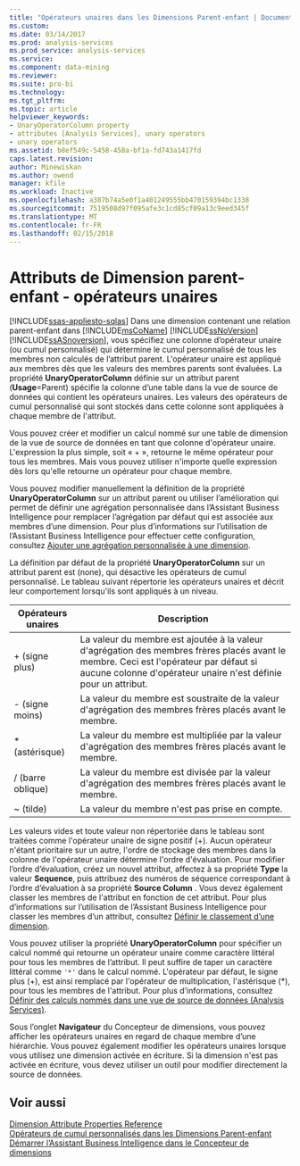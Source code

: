 ```yaml
---
title: "Opérateurs unaires dans les Dimensions Parent-enfant | Documents Microsoft"
ms.custom: 
ms.date: 03/14/2017
ms.prod: analysis-services
ms.prod_service: analysis-services
ms.service: 
ms.component: data-mining
ms.reviewer: 
ms.suite: pro-bi
ms.technology: 
ms.tgt_pltfrm: 
ms.topic: article
helpviewer_keywords:
- UnaryOperatorColumn property
- attributes [Analysis Services], unary operators
- unary operators
ms.assetid: b8ef549c-5458-458a-bf1a-fd743a1417fd
caps.latest.revision: 
author: Minewiskan
ms.author: owend
manager: kfile
ms.workload: Inactive
ms.openlocfilehash: a387b74a5e0f1a401249555bb470159394bc1338
ms.sourcegitcommit: 7519508d97f095afe3c1cd85cf09a13c9eed345f
ms.translationtype: MT
ms.contentlocale: fr-FR
ms.lasthandoff: 02/15/2018
---
```

# <a name="parent-child-dimension-attributes---unary-operators"></a>Attributs de Dimension parent-enfant - opérateurs unaires
[!INCLUDE[ssas-appliesto-sqlas](../../includes/ssas-appliesto-sqlas.md)]
Dans une dimension contenant une relation parent-enfant dans [!INCLUDE[msCoName](../../includes/msconame-md.md)] [!INCLUDE[ssNoVersion](../../includes/ssnoversion-md.md)] [!INCLUDE[ssASnoversion](../../includes/ssasnoversion-md.md)], vous spécifiez une colonne d’opérateur unaire (ou cumul personnalisé) qui détermine le cumul personnalisé de tous les membres non calculés de l’attribut parent. L'opérateur unaire est appliqué aux membres dès que les valeurs des membres parents sont évaluées. La propriété **UnaryOperatorColumn** définie sur un attribut parent (**Usage**=Parent) spécifie la colonne d’une table dans la vue de source de données qui contient les opérateurs unaires. Les valeurs des opérateurs de cumul personnalisé qui sont stockés dans cette colonne sont appliquées à chaque membre de l'attribut.  
  
 Vous pouvez créer et modifier un calcul nommé sur une table de dimension de la vue de source de données en tant que colonne d'opérateur unaire. L'expression la plus simple, soit « + », retourne le même opérateur pour tous les membres. Mais vous pouvez utiliser n'importe quelle expression dès lors qu'elle retourne un opérateur pour chaque membre.  
  
 Vous pouvez modifier manuellement la définition de la propriété **UnaryOperatorColumn** sur un attribut parent ou utiliser l’amélioration qui permet de définir une agrégation personnalisée dans l’Assistant Business Intelligence pour remplacer l’agrégation par défaut qui est associée aux membres d’une dimension. Pour plus d’informations sur l’utilisation de l’Assistant Business Intelligence pour effectuer cette configuration, consultez [Ajouter une agrégation personnalisée à une dimension](../../analysis-services/multidimensional-models/bi-wizard-add-a-custom-aggregation-to-a-dimension.md).  
  
 La définition par défaut de la propriété **UnaryOperatorColumn** sur un attribut parent est (none), qui désactive les opérateurs de cumul personnalisé. Le tableau suivant répertorie les opérateurs unaires et décrit leur comportement lorsqu'ils sont appliqués à un niveau.  
  
|Opérateurs unaires|Description|  
|--------------------|-----------------|  
|+ (signe plus)|La valeur du membre est ajoutée à la valeur d'agrégation des membres frères placés avant le membre. Ceci est l'opérateur par défaut si aucune colonne d'opérateur unaire n'est définie pour un attribut.|  
|- (signe moins)|La valeur du membre est soustraite de la valeur d'agrégation des membres frères placés avant le membre.|  
|* (astérisque)|La valeur du membre est multipliée par la valeur d'agrégation des membres frères placés avant le membre.|  
|/ (barre oblique)|La valeur du membre est divisée par la valeur d'agrégation des membres frères placés avant le membre.|  
|~ (tilde)|La valeur du membre n'est pas prise en compte.|  
  
 Les valeurs vides et toute valeur non répertoriée dans le tableau sont traitées comme l'opérateur unaire de signe positif (+). Aucun opérateur n'étant prioritaire sur un autre, l'ordre de stockage des membres dans la colonne de l'opérateur unaire détermine l'ordre d'évaluation. Pour modifier l’ordre d’évaluation, créez un nouvel attribut, affectez à sa propriété **Type** la valeur **Sequence**, puis attribuez des numéros de séquence correspondant à l’ordre d’évaluation à sa propriété **Source Column** . Vous devez également classer les membres de l'attribut en fonction de cet attribut. Pour plus d’informations sur l’utilisation de l’Assistant Business Intelligence pour classer les membres d’un attribut, consultez [Définir le classement d’une dimension](../../analysis-services/multidimensional-models/bi-wizard-define-the-ordering-for-a-dimension.md).  
  
 Vous pouvez utiliser la propriété **UnaryOperatorColumn** pour spécifier un calcul nommé qui retourne un opérateur unaire comme caractère littéral pour tous les membres de l’attribut. Il peut suffire de taper un caractère littéral comme `'*'` dans le calcul nommé. L'opérateur par défaut, le signe plus (+), est ainsi remplacé par l'opérateur de multiplication, l'astérisque (*), pour tous les membres de l'attribut. Pour plus d’informations, consultez [Définir des calculs nommés dans une vue de source de données &#40;Analysis Services&#41;](../../analysis-services/multidimensional-models/define-named-calculations-in-a-data-source-view-analysis-services.md).  
  
 Sous l’onglet **Navigateur** du Concepteur de dimensions, vous pouvez afficher les opérateurs unaires en regard de chaque membre d’une hiérarchie. Vous pouvez également modifier les opérateurs unaires lorsque vous utilisez une dimension activée en écriture. Si la dimension n'est pas activée en écriture, vous devez utiliser un outil pour modifier directement la source de données.  
  
## <a name="see-also"></a>Voir aussi  
 [Dimension Attribute Properties Reference](../../analysis-services/multidimensional-models/dimension-attribute-properties-reference.md)   
 [Opérateurs de cumul personnalisés dans les Dimensions Parent-enfant](../../analysis-services/multidimensional-models/parent-child-dimension-attributes-custom-rollup-operators.md)   
 [Démarrer l’Assistant Business Intelligence dans le Concepteur de dimensions](../../analysis-services/multidimensional-models/database-dimensions-bi-wizard-in-dimension-designer.md)  
  
  

